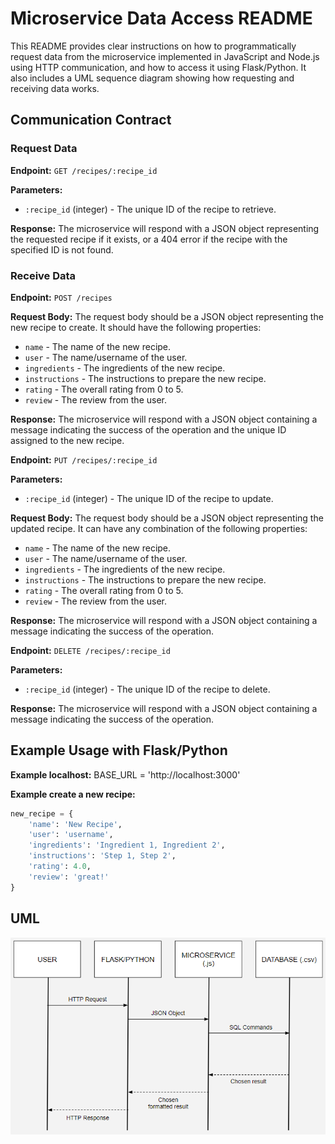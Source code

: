 # Microservice Data Access README

This README provides clear instructions on how to programmatically request data from the microservice implemented in JavaScript and Node.js using HTTP communication, and how to access it using Flask/Python. It also includes a UML sequence diagram showing how requesting and receiving data works.

## Communication Contract

### Request Data

**Endpoint:** `GET /recipes/:recipe_id`

**Parameters:**
- `:recipe_id` (integer) - The unique ID of the recipe to retrieve.

**Response:** The microservice will respond with a JSON object representing the requested recipe if it exists, or a 404 error if the recipe with the specified ID is not found.

### Receive Data

**Endpoint:** `POST /recipes`

**Request Body:** The request body should be a JSON object representing the new recipe to create. It should have the following properties:
- `name` - The name of the new recipe.
- `user` - The name/username of the user.
- `ingredients` - The ingredients of the new recipe.
- `instructions` - The instructions to prepare the new recipe.
- `rating` - The overall rating from 0 to 5.
- `review` - The review from the user.

**Response:** The microservice will respond with a JSON object containing a message indicating the success of the operation and the unique ID assigned to the new recipe.

**Endpoint:** `PUT /recipes/:recipe_id`

**Parameters:**
- `:recipe_id` (integer) - The unique ID of the recipe to update.

**Request Body:** The request body should be a JSON object representing the updated recipe. It can have any combination of the following properties:
- `name` - The name of the new recipe.
- `user` - The name/username of the user.
- `ingredients` - The ingredients of the new recipe.
- `instructions` - The instructions to prepare the new recipe.
- `rating` - The overall rating from 0 to 5.
- `review` - The review from the user.

**Response:** The microservice will respond with a JSON object containing a message indicating the success of the operation.

**Endpoint:** `DELETE /recipes/:recipe_id`

**Parameters:**
- `:recipe_id` (integer) - The unique ID of the recipe to delete.

**Response:** The microservice will respond with a JSON object containing a message indicating the success of the operation.

## Example Usage with Flask/Python

**Example localhost:**
BASE_URL = 'http://localhost:3000'

**Example create a new recipe:**
```python
new_recipe = {
    'name': 'New Recipe',
    'user': 'username',
    'ingredients': 'Ingredient 1, Ingredient 2',
    'instructions': 'Step 1, Step 2',
    'rating': 4.0,
    'review': 'great!'
}
```

## UML
![UML Sequence Diagram](UML.png)
